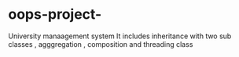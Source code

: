 # oops-project-
 University manaagement system 
 It includes inheritance with two sub classes , agggregation , composition and threading class 
